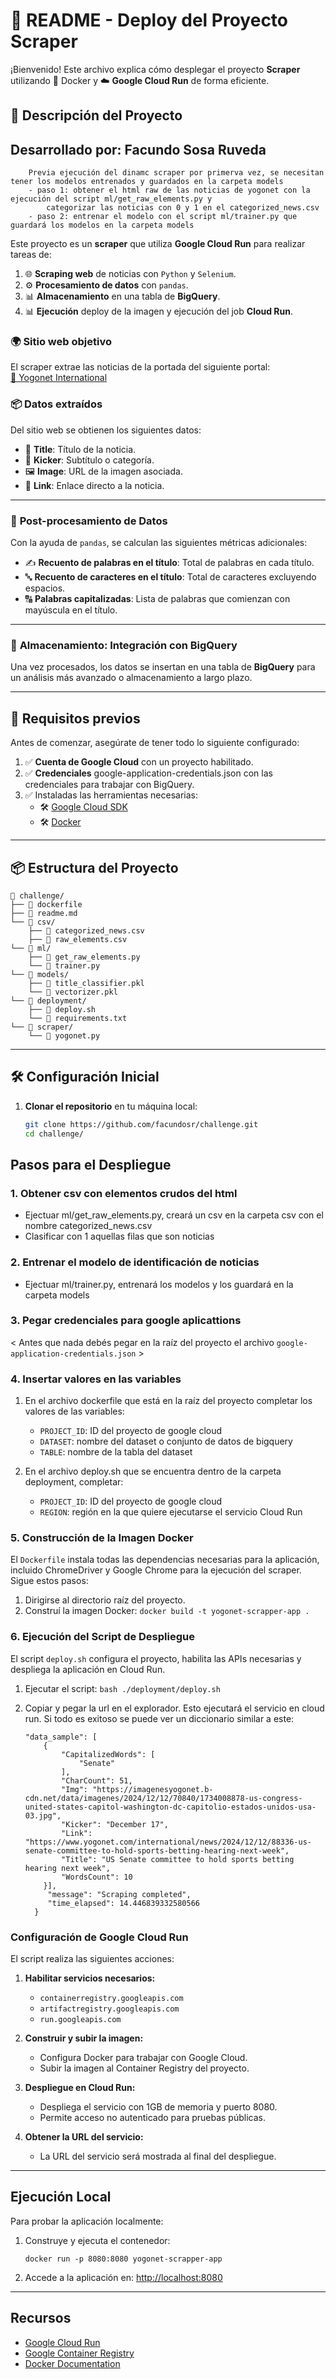 # 📝 **README - Deploy del Proyecto Scraper**  

¡Bienvenido! Este archivo explica cómo desplegar el proyecto **Scraper** utilizando 🐳 Docker y ☁️ **Google Cloud Run** de forma eficiente. 

## 📝 **Descripción del Proyecto**

## **Desarrollado por: Facundo Sosa Ruveda**

        Previa ejecución del dinamc scraper por primerva vez, se necesitan tener los modelos entrenados y guardados en la carpeta models
        - paso 1: obtener el html raw de las noticias de yogonet con la ejecución del script ml/get_raw_elements.py y
            categorizar las noticias con 0 y 1 en el categorized_news.csv
        - paso 2: entrenar el modelo con el script ml/trainer.py que guardará los modelos en la carpeta models

Este proyecto es un **scraper** que utiliza **Google Cloud Run** para realizar tareas de:  
1. 🌐 **Scraping web** de noticias con `Python` y `Selenium`.  
2. ⚙️ **Procesamiento de datos** con `pandas`.  
3. 📊 **Almacenamiento** en una tabla de **BigQuery**.
4. 📊 **Ejecución** deploy de la imagen y ejecución del job **Cloud Run**. 

### 🌍 **Sitio web objetivo**  
El scraper extrae las noticias de la portada del siguiente portal:  
[🔗 Yogonet International](https://www.yogonet.com/international/)  

### 📦 **Datos extraídos**  
Del sitio web se obtienen los siguientes datos:  
- 📰 **Title**: Título de la noticia.  
- 📢 **Kicker**: Subtítulo o categoría.  
- 🖼 **Image**: URL de la imagen asociada.  
- 🔗 **Link**: Enlace directo a la noticia.  

---

### 🔄 **Post-procesamiento de Datos**  
Con la ayuda de `pandas`, se calculan las siguientes métricas adicionales:  
- ✍️ **Recuento de palabras en el título**: Total de palabras en cada título.  
- 🔤 **Recuento de caracteres en el título**: Total de caracteres excluyendo espacios.  
- 🔠 **Palabras capitalizadas**: Lista de palabras que comienzan con mayúscula en el título.  

---

### 📂 **Almacenamiento: Integración con BigQuery**  
Una vez procesados, los datos se insertan en una tabla de **BigQuery** para un análisis más avanzado o almacenamiento a largo plazo.  


---

## 🚀 **Requisitos previos**
Antes de comenzar, asegúrate de tener todo lo siguiente configurado:  

1. ✅ **Cuenta de Google Cloud** con un proyecto habilitado.
2. ✅ **Credenciales** google-application-credentials.json con las credenciales para trabajar con BigQuery.  
3. ✅ Instaladas las herramientas necesarias:  
   - 🛠️ [Google Cloud SDK](https://cloud.google.com/sdk/docs/install)  
   - 🛠️ [Docker](https://docs.docker.com/get-docker/)  

---

## 📦 **Estructura del Proyecto**
```
📁 challenge/
├── 📄 dockerfile
├── 📄 readme.md
└── 📁 csv/
    ├── 📄 categorized_news.csv
    ├── 📄 raw_elements.csv
└── 📁 ml/
    ├── 📄 get_raw_elements.py
    └── 📄 trainer.py
└── 📁 models/
    ├── 📄 title_classifier.pkl
    └── 📄 vectorizer.pkl
└── 📁 deployment/
    ├── 📄 deploy.sh
    └── 📄 requirements.txt
└── 📁 scraper/
    └── 📄 yogonet.py
```
---

## 🛠️ **Configuración Inicial**

1. **Clonar el repositorio** en tu máquina local:     
   ```bash
   git clone https://github.com/facundosr/challenge.git
   cd challenge/

## Pasos para el Despliegue

### 1. Obtener csv con elementos crudos del html
   - Ejectuar ml/get_raw_elements.py, creará un csv en la carpeta csv con el nombre categorized_news.csv
   - Clasificar con 1 aquellas filas que son noticias

### 2. Entrenar el modelo de identificación de noticias
   - Ejectuar ml/trainer.py, entrenará los modelos y los guardará en la carpeta models

### 3. Pegar credenciales para google aplicattions
< Antes que nada debés pegar en la raíz del proyecto el archivo `google-application-credentials.json` >

### 4. Insertar valores en las variables
1. En el archivo dockerfile que está en la raíz del proyecto completar los valores de las variables:
   - `PROJECT_ID`: ID del proyecto de google cloud
   - `DATASET`: nombre del dataset o conjunto de datos de bigquery
   - `TABLE`: nombre de la tabla del dataset

2. En el archivo deploy.sh que se encuentra dentro de la carpeta deployment, completar:
   - `PROJECT_ID`: ID del proyecto de google cloud
   - `REGION`: región en la que quiere ejecutarse el servicio Cloud Run

### 5. Construcción de la Imagen Docker

El `Dockerfile` instala todas las dependencias necesarias para la aplicación, incluido ChromeDriver y Google Chrome para la ejecución del scraper. Sigue estos pasos:

1. Dirigirse al directorio raíz del proyecto.
2. Construí la imagen Docker:
   ```docker build -t yogonet-scrapper-app .```

### 6. Ejecución del Script de Despliegue

El script `deploy.sh` configura el proyecto, habilita las APIs necesarias y despliega la aplicación en Cloud Run.

1. Ejecutar el script:
   ```bash ./deployment/deploy.sh```

2. Copiar y pegar la url en el explorador. Esto ejecutará el servicio en cloud run. Si todo es exitoso se puede ver un diccionario similar a este:

    ```{
    "data_sample": [
        {
            "CapitalizedWords": [
                "Senate"
            ],
            "CharCount": 51,
            "Img": "https://imagenesyogonet.b-cdn.net/data/imagenes/2024/12/12/70840/1734008878-us-congress-united-states-capitol-washington-dc-capitolio-estados-unidos-usa-03.jpg",
            "Kicker": "December 17",
            "Link": "https://www.yogonet.com/international/news/2024/12/12/88336-us-senate-committee-to-hold-sports-betting-hearing-next-week",
            "Title": "US Senate committee to hold sports betting hearing next week",
            "WordsCount": 10
        }],
         "message": "Scraping completed",
         "time_elapsed": 14.446839332580566
      } 

### Configuración de Google Cloud Run

El script realiza las siguientes acciones:

1. **Habilitar servicios necesarios:**

   - `containerregistry.googleapis.com`
   - `artifactregistry.googleapis.com`
   - `run.googleapis.com`

2. **Construir y subir la imagen:**

   - Configura Docker para trabajar con Google Cloud.
   - Subir la imagen al Container Registry del proyecto.

3. **Despliegue en Cloud Run:**

   - Despliega el servicio con 1GB de memoria y puerto 8080.
   - Permite acceso no autenticado para pruebas públicas.

4. **Obtener la URL del servicio:**

   - La URL del servicio será mostrada al final del despliegue.


---

## Ejecución Local

Para probar la aplicación localmente:

1. Construye y ejecuta el contenedor:
   ```
   docker run -p 8080:8080 yogonet-scrapper-app
   ```
2. Accede a la aplicación en: [http://localhost:8080](http://localhost:8080)

---

## Recursos

- [Google Cloud Run](https://cloud.google.com/run)
- [Google Container Registry](https://cloud.google.com/container-registry)
- [Docker Documentation](https://docs.docker.com/)


